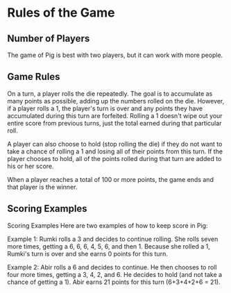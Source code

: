 # Rules of the Game
## Number of Players
The game of Pig is best with two players, but it can work with more people. 

## Game Rules
On a turn, a player rolls the die repeatedly. The goal is to accumulate as many points as possible, adding up the numbers rolled on the die. However, if a player rolls a 1, the player's turn is over and any points they have accumulated during this turn are forfeited. Rolling a 1 doesn't wipe out your entire score from previous turns, just the total earned during that particular roll.

A player can also choose to hold (stop rolling the die) if they do not want to take a chance of rolling a 1 and losing all of their points from this turn. If the player chooses to hold, all of the points rolled during that turn are added to his or her score.

When a player reaches a total of 100 or more points, the game ends and that player is the winner.

## Scoring Examples
Scoring Examples
Here are two examples of how to keep score in Pig: 

Example 1: Rumki rolls a 3 and decides to continue rolling. She rolls seven more times, getting a 6, 6, 6, 4, 5, 6, and then 1. Because she rolled a 1, Rumki's turn is over and she earns 0 points for this turn.

Example 2: Abir rolls a 6 and decides to continue. He then chooses to roll four more times, getting a 3, 4, 2, and 6. He decides to hold (and not take a chance of getting a 1). Abir earns 21 points for this turn (6+3+4+2+6 = 21).
